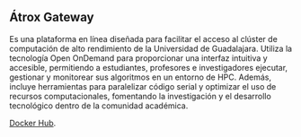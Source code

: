 ## Átrox Gateway

Es una plataforma en línea diseñada para facilitar el acceso al clúster de computación de alto rendimiento de la Universidad de Guadalajara. Utiliza la tecnología Open OnDemand para proporcionar una interfaz intuitiva y accesible, permitiendo a estudiantes, profesores e investigadores ejecutar, gestionar y monitorear sus algoritmos en un entorno de HPC. Además, incluye herramientas para paralelizar código serial y optimizar el uso de recursos computacionales, fomentando la investigación y el desarrollo tecnológico dentro de la comunidad académica.

[Docker Hub](https://hub.docker.com/repository/docker/gusdanmx/atrox-gateway/general).
